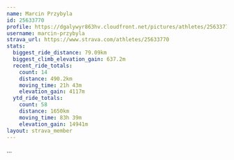 ```yaml
---
name: Marcin Przybyla
id: 25633770
profile: https://dgalywyr863hv.cloudfront.net/pictures/athletes/25633770/12947173/2/large.jpg
username: marcin-przybyla
strava_url: https://www.strava.com/athletes/25633770
stats:
  biggest_ride_distance: 79.09km
  biggest_climb_elevation_gain: 637.2m
  recent_ride_totals:
    count: 14
    distance: 490.2km
    moving_time: 21h 43m
    elevation_gain: 4117m
  ytd_ride_totals:
    count: 58
    distance: 1650km
    moving_time: 83h 39m
    elevation_gain: 14941m
layout: strava_member
--- 
```

...
